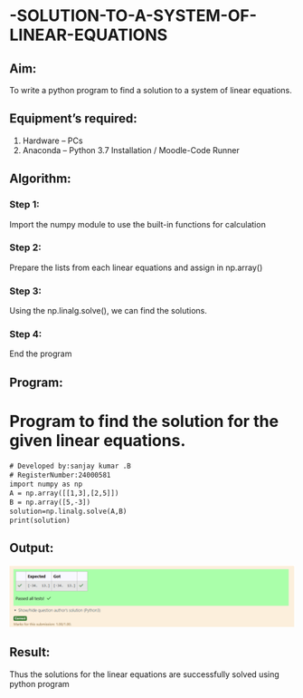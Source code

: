 # -SOLUTION-TO-A-SYSTEM-OF-LINEAR-EQUATIONS
## Aim:
To write a python program to find a solution to a system of linear equations.
## Equipment’s required:
1. 	Hardware – PCs
2. 	Anaconda – Python 3.7 Installation / Moodle-Code Runner
## Algorithm:
### Step 1: 
Import the numpy module to use the built-in functions for calculation
### Step 2: 
Prepare the lists from each linear equations and assign in np.array()
### Step 3: 
Using the np.linalg.solve(), we can find the solutions.
### Step 4: 
End the program
## Program:
# Program to find the solution for the given linear equations.
    # Developed by:sanjay kumar .B
    # RegisterNumber:24000581
    import numpy as np
    A = np.array([[1,3],[2,5]])
    B = np.array([5,-3])
    solution=np.linalg.solve(A,B)
    print(solution)

## Output:
![alt text](<Screenshot 2024-12-08 080532.png>)
## Result: 
Thus the solutions for the linear equations are successfully solved using python program

